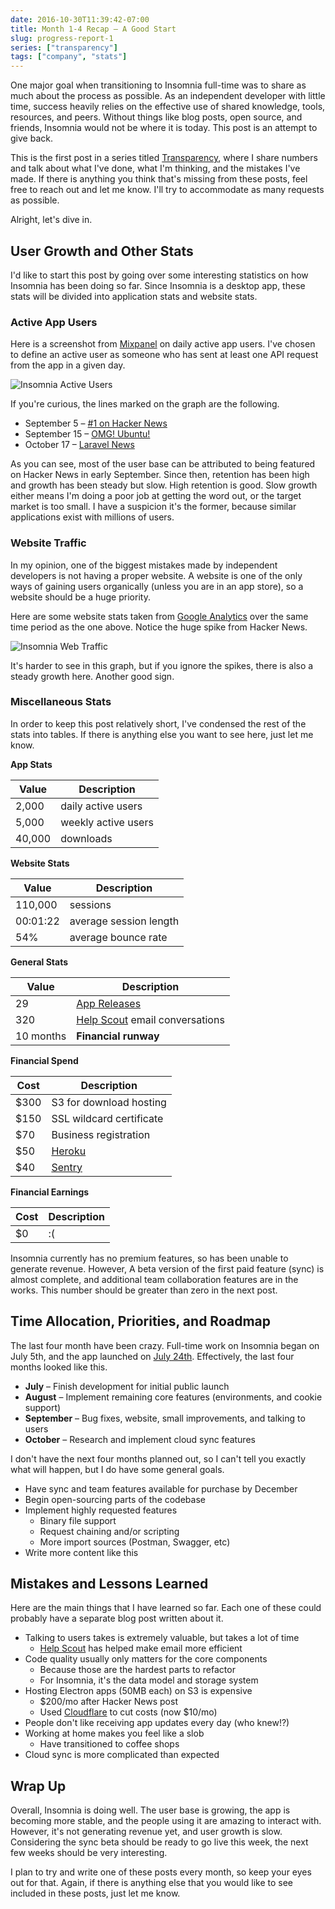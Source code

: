 ```yaml
---
date: 2016-10-30T11:39:42-07:00
title: Month 1-4 Recap – A Good Start
slug: progress-report-1
series: ["transparency"]
tags: ["company", "stats"]
---
```


One major goal when transitioning to Insomnia full-time was to share as much 
about the process as possible. As an independent developer with little time, 
success heavily relies on the effective use of shared knowledge, tools, 
resources, and peers. Without things like blog posts, open source, and friends, 
Insomnia would not be where it is today. This post is an attempt to give back.

<!--more-->

This is the first post in a series titled
[Transparency](/series/transparency), where I share numbers and talk about what
I've done, what I'm thinking, and the mistakes I've made. If there is anything 
you think that's missing from these posts, feel free to reach out and let me 
know. I'll try to accommodate as many requests as possible.

Alright, let's dive in.


## User Growth and Other Stats

I'd like to start this post by going over some interesting statistics on how
Insomnia has been doing so far. Since Insomnia is a desktop app, these stats 
will be divided into application stats and website stats.

### Active App Users

Here is a screenshot from [Mixpanel](https://mixpanel.com/) on daily active app 
users. I've chosen to define an active user as someone who has sent at least one 
API request from the app in a given day.

![Insomnia Active Users](/images/blog/active-users-four-months.png)

If you're curious, the lines marked on the graph are the following. 

- September 5 – [#1 on Hacker News](https://news.ycombinator.com/item?id=12432859)
- September 15 – [OMG! Ubuntu!](http://www.omgubuntu.co.uk/2016/09/insomnia-3-is-free-rest-client-for-linux)
- October 17 – [Laravel News](https://laravel-news.com/2016/10/insomnia-a-simple-beautiful-and-free-rest-api-client/)

As you can see, most of the user base can be attributed to being featured on
Hacker News in early September. Since then, retention has been high and growth
has been steady but slow. High retention is good. Slow growth either means I'm
doing a poor job at getting the word out, or the target market is too small.
I have a suspicion it's the former, because similar applications exist with
millions of users.

### Website Traffic

In my opinion, one of the biggest mistakes made by independent developers is
not having a proper website. A website is one of the only ways of gaining 
users organically (unless you are in an app store), so a website should be a
huge priority.

Here are some website stats taken from 
[Google Analytics](https://www.google.com/analytics/) over the same time 
period as the one above. Notice the huge spike from Hacker News.

![Insomnia Web Traffic](/images/blog/web-traffic-four-months.png)

It's harder to see in this graph, but if you ignore the spikes, there is also
a steady growth here. Another good sign.

### Miscellaneous Stats

In order to keep this post relatively short, I've condensed the rest of the
stats into tables. If there is anything else you want to see here, just let me 
know.

**App Stats**

| Value   | Description            |
|---------|------------------------|
| 2,000   | daily active users     |
| 5,000   | weekly active users    |
| 40,000  | downloads              |

**Website Stats**

| Value    | Description            |
|----------|------------------------|
| 110,000  | sessions               |
| 00:01:22 | average session length |
| 54%      | average bounce rate    |

**General Stats**

| Value     | Description                                                  |
|-----------|--------------------------------------------------------------|
| 29        | [App Releases](/changelog)                                   |
| 320       | [Help Scout](https://www.helpscout.net/) email conversations |
| 10 months | **Financial runway**                                         |

**Financial Spend**

| Cost     | Description                       |
|----------|-----------------------------------|
| $300     | S3 for download hosting           |
| $150     | SSL wildcard certificate          |
| $70      | Business registration             |
| $50      | [Heroku](https://www.heroku.com/) |
| $40      | [Sentry](https://sentry.io)       |

**Financial Earnings**

| Cost     | Description                       |
|----------|-----------------------------------|
| $0       | :(                                |

Insomnia currently has no premium features, so has been unable to
generate revenue. However, A beta version of the first paid feature (sync) is 
almost complete, and additional team collaboration features are in the works. 
This number should be greater than zero in the next post.


## Time Allocation, Priorities, and Roadmap

The last four month have been crazy. Full-time work on Insomnia
began on July 5th, and the app launched on
[July 24th](/changelog/3.0.10/). Effectively, the last four months
looked like this.

- **July** – Finish development for initial public launch
- **August** – Implement remaining core features (environments, and cookie support)
- **September** – Bug fixes, website, small improvements, and talking to users
- **October** – Research and implement cloud sync features

I don't have the next four months planned out, so I can't tell you exactly what 
will happen, but I do have some general goals. 

- Have sync and team features available for purchase by December
- Begin open-sourcing parts of the codebase
- Implement highly requested features
    - Binary file support 
    - Request chaining and/or scripting
    - More import sources (Postman, Swagger, etc)
- Write more content like this
    
## Mistakes and Lessons Learned

Here are the main things that I have learned so far. Each one of these could
probably have a separate blog post written about it.

- Talking to users takes is extremely valuable, but takes a lot of time
    - [Help Scout](https://www.helpscout.net/) has helped make email more efficient
- Code quality usually only matters for the core components
    - Because those are the hardest parts to refactor
    - For Insomnia, it's the data model and storage system
- Hosting Electron apps (50MB each) on S3 is expensive
    - $200/mo after Hacker News post
    - Used [Cloudflare](https://www.cloudflare.com/) to cut costs (now $10/mo)
- People don't like receiving app updates every day (who knew!?)
- Working at home makes you feel like a slob
    - Have transitioned to coffee shops
- Cloud sync is more complicated than expected
    
## Wrap Up

Overall, Insomnia is doing well. The user base is growing, the app is becoming
more stable, and the people using it are amazing to interact with. 
However, it's not generating revenue yet, and user growth is slow. Considering
the sync beta should be ready to go live this week, the next few weeks should 
be very interesting.

I plan to try and write one of these posts every month, so keep your eyes out
for that. Again, if there is anything else that you would like to see included 
in these posts, just let me know.
